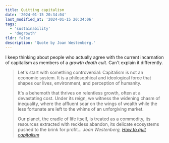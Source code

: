 ```yaml
---
title: Quitting capitalism
date: '2024-01-15 20:34:04'
last_modified_at: '2024-01-15 20:34:06'
tags:
  - 'sustainability'
  - 'degrowth'
tldr: false
description: 'Quote by Joan Westenberg.'
---
```

I keep thinking about people who actually agree with the current incarnation of capitalism as members of a _growth death cult_. Can't explain it differently.

> Let's start with something controversial: Capitalism is not an economic system. It is a philosophical and ideological force that shapes our lives, environment, and perception of humanity.
> 
> It's a behemoth that thrives on relentless growth, often at a devastating cost. Under its reign, we witness the widening chasm of inequality, where the affluent soar on the wings of wealth while the less fortunate are left to the whims of an unforgiving market.
> 
> Our planet, the cradle of life itself, is treated as a commodity, its resources extracted with reckless abandon, its delicate ecosystems pushed to the brink for profit…
> <cite>Joan Westenberg, [How to quit capitalism](https://joanwestenberg.com/blog/how-to-quit-capitalism)</cite>